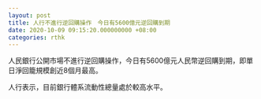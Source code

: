 ```yaml
---
layout: post
title: 人行不進行逆回購操作　今日有5600億元逆回購到期
date: 2020-10-09 09:15:20.000000000 +08:00
categories: rthk
---
```


人民銀行公開市場不進行逆回購操作，今日有5600億元人民幣逆回購到期，即單日淨回籠規模創近8個月最高。

人行表示，目前銀行體系流動性總量處於較高水平。
